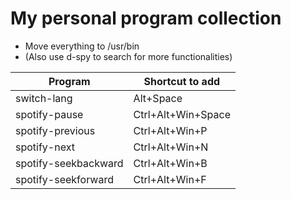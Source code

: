 # My personal program collection

* Move everything to /usr/bin
* (Also use d-spy to search for more functionalities)

| Program | Shortcut to add |
|---|---|
| switch-lang | Alt+Space |
| spotify-pause | Ctrl+Alt+Win+Space |
| spotify-previous | Ctrl+Alt+Win+P |
| spotify-next | Ctrl+Alt+Win+N |
| spotify-seekbackward | Ctrl+Alt+Win+B |
| spotify-seekforward | Ctrl+Alt+Win+F |